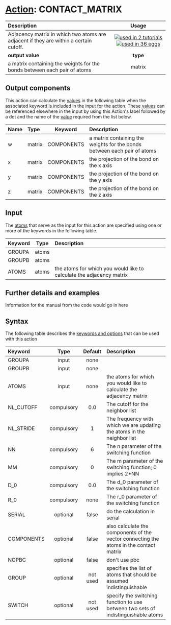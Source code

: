 # [Action](actions.md): CONTACT_MATRIX

| Description    | Usage |
|:--------|:--------:|
| Adjacency matrix in which two atoms are adjacent if they are within a certain cutoff. | [![used in 2 tutorials](https://img.shields.io/badge/tutorials-2-green.svg)](https://www.plumed-tutorials.org/browse.html?search=CONTACT_MATRIX)[![used in 36 eggs](https://img.shields.io/badge/nest-36-green.svg)](https://www.plumed-nest.org/browse.html?search=CONTACT_MATRIX)|
 | **output value** | **type** |
| a matrix containing the weights for the bonds between each pair of atoms | matrix |

## Output components

This action can calculate the [values](pecifying_arguments.html) in the following table when the associated keyword is included in the input for the action. These [values](pecifying_arguments.html) can be referenced elsewhere in the input by using this Action's label followed by a dot and the name of the [value](pecifying_arguments.html) required from the list below.

| Name | Type | Keyword | Description |
|:-------|:-----|:----:|:-------|
| w | matrix | COMPONENTS | a matrix containing the weights for the bonds between each pair of atoms | 
| x | matrix | COMPONENTS | the projection of the bond on the x axis | 
| y | matrix | COMPONENTS | the projection of the bond on the y axis | 
| z | matrix | COMPONENTS | the projection of the bond on the z axis | 


## Input

The [atoms](specifying_atoms.html) that serve as the input for this action are specified using one or more of the keywords in the following table.

| Keyword |  Type | Description |
|:--------|:------:|:-----------|
| GROUPA | atoms |  |
| GROUPB | atoms |  |
| ATOMS | atoms | the atoms for which you would like to calculate the adjacency matrix |


## Further details and examples 
Information for the manual from the code would go in here 
## Syntax 
The following table describes the [keywords and options](parsing.md) that can be used with this action 

| Keyword | Type | Default | Description |
|:-------|:----:|:-------:|:-----------|
| GROUPA | input | none |  |
| GROUPB | input | none |  |
| ATOMS | input | none | the atoms for which you would like to calculate the adjacency matrix |
| NL_CUTOFF | compulsory | 0.0 |  The cutoff for the neighbor list |
| NL_STRIDE | compulsory | 1 |  The frequency with which we are updating the atoms in the neighbor list |
| NN | compulsory | 6 |  The n parameter of the switching function  |
| MM | compulsory | 0 |  The m parameter of the switching function; 0 implies 2*NN |
| D_0 | compulsory | 0.0 |  The d_0 parameter of the switching function |
| R_0 | compulsory | none | The r_0 parameter of the switching function |
| SERIAL | optional | false |  do the calculation in serial |
| COMPONENTS | optional | false |  also calculate the components of the vector connecting the atoms in the contact matrix |
| NOPBC | optional | false |  don't use pbc |
| GROUP | optional | not used | specifies the list of atoms that should be assumed indistinguishable |
| SWITCH | optional | not used | specify the switching function to use between two sets of indistinguishable atoms |
